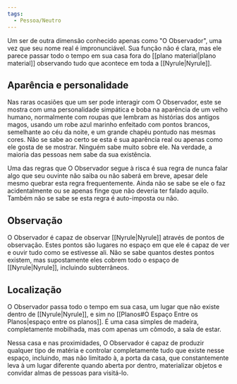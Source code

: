 ```yaml
---
tags:
  - Pessoa/Neutro
---
```

Um ser de outra dimensão conhecido apenas como "O Observador", uma vez que seu nome real é impronunciável. Sua função não é clara, mas ele parece passar todo o tempo em sua casa fora do [[plano material|plano material]] observando tudo que acontece em toda a [[Nyrule|Nyrule]].

## Aparência e personalidade
Nas raras ocasiões que um ser pode interagir com O Observador, este se mostra com uma personalidade simpática e boba na aparência de um velho humano, normalmente com roupas que lembram as histórias dos antigos magos, usando um robe azul marinho enfeitado com pontos brancos, semelhante ao céu da noite, e um grande chapéu pontudo nas mesmas cores. Não se sabe ao certo se esta é sua aparência real ou apenas como ele gosta de se mostrar. Ninguém sabe muito sobre ele. Na verdade, a maioria das pessoas nem sabe da sua existência.

Uma das regras que O Observador segue à risca é sua regra de nunca falar algo que seu ouvinte não saiba ou não saberá em breve, apesar dele mesmo quebrar esta regra frequentemente. Ainda não se sabe se ele o faz acidentalmente ou se apenas finge que não deveria ter falado aquilo. Também não se sabe se esta regra é auto-imposta ou não.

## Observação
O Observador é capaz de observar [[Nyrule|Nyrule]] através de pontos de observação. Estes pontos são lugares no espaço em que ele é capaz de ver e ouvir tudo como se estivesse ali. Não se sabe quantos destes pontos existem, mas supostamente eles cobrem todo o espaço de [[Nyrule|Nyrule]], incluindo subterrâneos.

## Localização
O Observador passa todo o tempo em sua casa, um lugar que não existe dentro de [[Nyrule|Nyrule]], e sim no [[Planos#O Espaço Entre os Planos|espaço entre os planos]]. É uma casa simples de madeira, completamente mobilhada, mas com apenas um cômodo, a sala de estar.

Nessa casa e nas proximidades, O Observador é capaz de produzir qualquer tipo de matéria e controlar completamente tudo que existe nesse espaço, incluindo, mas não limitado à, a porta da casa, que constantemente leva à um lugar diferente quando aberta por dentro, materializar objetos e convidar almas de pessoas para visitá-lo.
